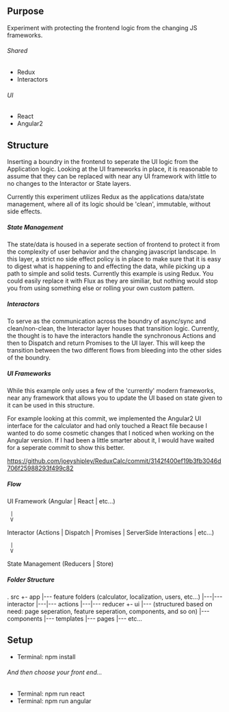 ## Purpose ##

Experiment with protecting the frontend logic from the changing JS frameworks.

###### Shared ######

* Redux
* Interactors

###### UI #####

* React
* Angular2

## Structure ##

Inserting a boundry in the frontend to seperate the UI logic from the Application logic. Looking at the UI frameworks in place, it is reasonable to assume that they can be replaced with near any UI framework with little to no changes to the Interactor or State layers.

Currently this experiment utilizes Redux as the applications data/state management, where all of its logic should be 'clean', immutable, without side effects. 

##### State Management #####

The state/data is housed in a seperate section of frontend to protect it from the complexity of user behavior and the changing javascript landscape. In this layer, a strict no side effect policy is in place to make sure that it is easy to digest what is happening to and effecting the data, while picking up a path to simple and solid tests. Currently this example is using Redux. You could easily replace it with Flux as they are similiar, but nothing would stop you from using something else or rolling your own custom pattern.

##### Interactors #####

To serve as the communication across the boundry of async/sync and clean/non-clean, the Interactor layer houses that transition logic. Currently, the thought is to have the interactors handle the synchronous Actions and then to Dispatch and return Promises to the UI layer. This will keep the transition between the two different flows from bleeding into the other sides of the boundry.

##### UI Frameworks #####

While this example only uses a few of the 'currently' modern frameworks, near any framework that allows you to update the UI based on state given to it can be used in this structure.

For example looking at this commit, we implemented the Angular2 UI interface for the calculator and had only touched a React file because I wanted to do some cosmetic changes that I noticed when working on the Angular version. If I had been a little smarter about it, I would have waited for a seperate commit to show this better. 

https://github.com/joeyshipley/ReduxCalc/commit/3142f400ef19b3fb3046d706f25988293f499c82

##### Flow #####

UI Framework (Angular | React | etc...)

     |
     V

Interactor (Actions | Dispatch | Promises | ServerSide Interactions | etc...)

     |
     V

State Management (Reducers | Store)

##### Folder Structure #####

.
src
+- app
|--- feature folders (calculator, localization, users, etc...)
|---|--- interactor
|---|--- actions
|---|--- reducer
+- ui 
|--- (structured based on need: page seperation, feature seperation, components, and so on)
|--- components
|--- templates
|--- pages
|--- etc...


## Setup ##

* Terminal: npm install

###### And then choose your front end... ######

* Terminal: npm run react
* Terminal: npm run angular

